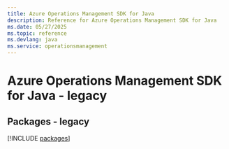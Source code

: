 ```yaml
---
title: Azure Operations Management SDK for Java
description: Reference for Azure Operations Management SDK for Java
ms.date: 05/27/2025
ms.topic: reference
ms.devlang: java
ms.service: operationsmanagement
---
```

# Azure Operations Management SDK for Java - legacy
## Packages - legacy
[!INCLUDE [packages](operations-management-index.md)]